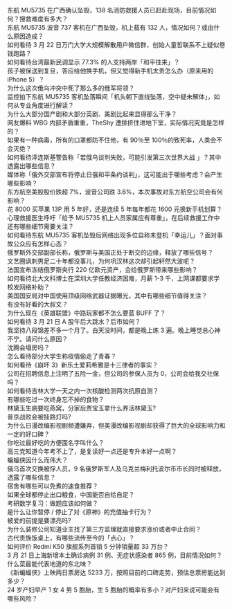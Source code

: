 东航 MU5735 在广西确认坠毁，138 名消防救援人员已赶赴现场，目前情况如何？搜救难度有多大？  
东航 MU5735 波音 737 客机在广西坠毁，机上载有 132 人，情况如何？或由什么原因造成？  
如何看待 3 月 22 日万门大学大规模解散用户微信群，创始人童哲联系不上疑似卷钱跑路？  
如何看待台湾最新民调显示 77.3% 的人支持两岸「和平往来」？  
孩子被保送到复旦，答应给他换手机，但又觉得新手机太贵怎么办（原来用的 iPhone 5）？  
为什么这次俄乌冲突中死了那么多的俄军将领？  
监控拍下东航 MU5735 客机坠落瞬间「机头朝下直线坠落，空中疑未解体」，如何从专业角度进行解读？  
为什么大部分国产剧和大部分英剧、美剧比起来显得那么干净？  
网友爆料 WBG 内部矛盾重重，TheShy 遭排挤住进地下室，实际情况究竟是怎样的？  
如果有一种病毒，所有的口罩都防不住他，有 90％至 100％的致死率，人类会不会灭绝？  
如何看待泽连斯基警告称「若俄乌谈判失败，可能引发第三次世界大战 」？其中透露出哪些信息？  
媒体称「俄外交部宣布将停止日俄和平条约谈判」，这可能出于哪些考虑？会产生哪些影响？  
东方航空美股股价跌超 7%，波音公司跌 3.6%，本次事故对东方航空公司会有何影响？  
花 8000 买苹果 13P 用 5 年好，还是连续 5 年每年都花 1600 元换新手机划算？  
心理救援医生呼吁「给予 MU5735 机上人员家属应有尊重」，在后续救援工作中还有哪些细节需要关注？  
如何看待东航 MU5735 客机坠毁后网络出现多位自称未登机「幸运儿」？面对事故公众应有怎样心态？  
俄罗斯外交部副部长称，俄罗斯与美国正处于断交的边缘，释放了哪些信号？  
文艺圈讽刺男足二十年都没事儿，为何巩汉林这次却引起轩然大波呢？  
法国宣布冻结俄罗斯央行 220 亿欧元资产，会给俄罗斯带来哪些影响？  
如何看待北大文科博士在深圳大学任教经济困难，月薪 1-3 千，上网课都要求学校发网络补助？  
美国国安局对中国使用顶级网络武器证据曝光，其中有哪些细节值得关注？  
有没有好看的大叔文？  
为什么现在《英雄联盟》中路玩家都不怎么要蓝 BUFF 了？  
如何看待 3 月 21 日 A 股午后大跳水？后市如何？  
我坚持八段锦差不多一个月了。白天没时间，都是晚上练 3 遍。晚上睡觉总心神不宁。请问什么原因？  
沈腾会塌房吗？  
怎么看待部分大学生称疫情偷走了青春？  
如何看待《崩坏 3》新乐土爱莉希雅是十三律者的事实？  
公司在招聘信息上注明了五险一金，但公司的参保人员为 0，公司会给我交社保吗？  
如何看待吉林大学一天之内一次核酸检测两次抗原自测？  
有哪些吃过一次终身忘不掉的食物？  
林黛玉生病要吃燕窝，分家后贾宝玉拿什么养活林黛玉?  
普京战败会被挂路灯吗?  
为什么日漫改编影视剧频遭嫌弃，但美漫改编影视剧却获得了巨大的全球影响力和一定的好口碑？  
你吃过最好吃的方便面名字叫什么？  
高三党知道今年考不上了，是复读好一点还是专升本好一点啊？  
蝙蝠侠因什么而伟大？  
俄乌首次交换被俘人员，9 名俄罗斯军人及乌克兰梅利托波尔市市长同时被释放，透露了哪些信息？  
宿舍有哪些可以免煮的速食推荐？  
如果全球都停止出口粮食，中国能否自给自足？  
考研数学复习：做题应该如何做？  
是什么让你暂停 / 停止了对《原神》的充值抽卡行为？  
被爱的前提是要漂亮吗?  
为什么装修公司知道业主找了第三方监理就直接要求涨价或者中止合同？  
古代贵族饭桌上，有哪些流传至今的「点心」？  
如何评价 Redmi K50 旗舰系列首销 5 分钟销量超 33 万台？  
3 月 21 日上海新增本土确诊病例 31 例、无症状感染者 865 例，目前情况如何？  
什么菜最能代表地道的东北味？  
《新蝙蝠侠》上映两日票房达 5233 万，按照目前的口碑走势，预估总票房能达到多少？  
24 岁产妇早产 1 女 4 男 5 胞胎，生 5 胞胎的概率有多小？对产妇来说可能会有哪些风险？  
